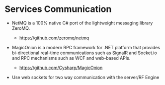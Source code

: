 ﻿# Services Communication
* NetMQ is a 100% native C# port of the lightweight messaging library ZeroMQ.
	* https://github.com/zeromq/netmq
* MagicOnion is a modern RPC framework for .NET platform that provides bi-directional real-time communications such as SignalR and Socket.io and RPC mechanisms such as WCF and web-based APIs.
	* https://github.com/Cysharp/MagicOnion


* Use web sockets for two way communication with the server/RF Engine